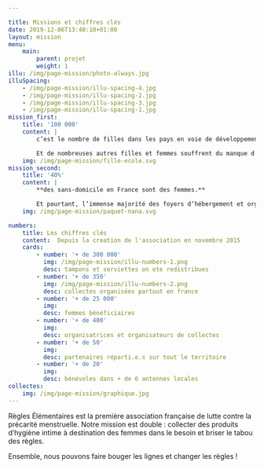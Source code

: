 ```yaml
---

title: Missions et chiffres clés
date: 2019-12-06T13:48:10+01:00
layout: mission
menu: 
    main:
        parent: projet
        weight: 1
illu: /img/page-mission/photo-always.jpg
illuSpacing: 
    - /img/page-mission/illu-spacing-4.jpg
    - /img/page-mission/illu-spacing-2.jpg
    - /img/page-mission/illu-spacing-3.jpg
    - /img/page-mission/illu-spacing-1.jpg
mission_first: 
    title: '100 000'
    content: |
        c’est le nombre de filles dans les pays en voie de développement ratent une semaine d’école par mois à cause de leurs règles et du manque d’accès à des produits d’hygiène intime adaptés. 

        Et de nombreuses autres filles et femmes souffrent du manque d’accès aux tampons et serviettes … Juste en bas de chez vous !
    img: /img/page-mission/fille-ecole.svg
mission_second: 
    title: '40%'
    content: |
        **des sans-domicile en France sont des femmes.**

        Et pourtant, l’immense majorité des foyers d’hébergement et organismes médico-sociaux ne dispose d’aucun stock de protections hygiéniques avant novembre 2015.
    img: /img/page-mission/paquet-nana.svg

numbers: 
    title: Les chiffres clés
    content:  Depuis la creation de l'association en novembre 2015
    cards:
        - number: '+ de 300 000'
          img: /img/page-mission/illu-numbers-1.png
          desc: tampons et serviettes on ete redistribues
        - number: '+ de 350'
          img: /img/page-mission/illu-numbers-2.png
          desc: collectes organisées partout en france
        - number: '+ de 25 000'
          img: 
          desc: femmes bénéficiaires
        - number: '+ de 400'
          img: 
          desc: organisatrices et organisateurs de collectes
        - number: '+ de 50'
          img: 
          desc: partenaires réparti.e.s sur tout le territoire
        - number: '+ de 20'
          img: 
          desc: bénévoles dans + de 6 antennes locales
collectes:
    img: /img/page-mission/graphique.jpg
---
```

Règles Élémentaires est la première association française de lutte contre la précarité menstruelle. Notre mission est double : collecter des produits d’hygiène intime à destination des femmes dans le besoin et briser le tabou des règles. 

Ensemble, nous pouvons faire bouger les lignes et changer les règles ! 


